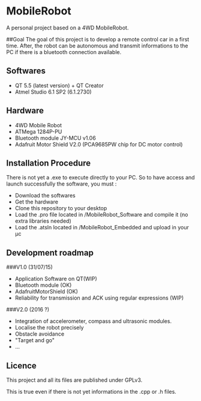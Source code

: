 # MobileRobot
A personal project based on a 4WD MobileRobot.

##Goal
The goal of this project is to develop a remote control car in a first time.
After, the robot can be autonomous and transmit informations to the PC if there is a bluetooth connection available.

## Softwares
- QT 5.5 (latest version) + QT Creator
- Atmel Studio 6.1 SP2 (6.1.2730)

## Hardware
- 4WD Mobile Robot
- ATMega 1284P-PU
- Bluetooth module JY-MCU v1.06
- Adafruit Motor Shield V2.0 (PCA9685PW chip for DC motor control)

## Installation Procedure
There is not yet a .exe to execute directly to your PC.
So to have access and launch successfully the software, you must :
- Download the softwares
- Get the hardware
- Clone this repository to your desktop
- Load the .pro file located in /MobileRobot_Software and compile it (no extra libraries needed)
- Load the .atsln located in /MobileRobot_Embedded and upload in your µc

## Development roadmap
###V1.0 (31/07/15)
- Application Software on QT(WIP)
- Bluetooth module (OK)
- AdafruitMotorShield (OK)
- Reliability for transmission and ACK using regular expressions (WIP) 

###V2.0 (2016 ?)
- Integration of accelerometer, compass and ultrasonic modules.
- Localise the robot precisely
- Obstacle avoidance
- "Target and go"
- ...

## Licence
This project and all its files are published under GPLv3.

This is true even if there is not yet informations in the .cpp or .h files.
